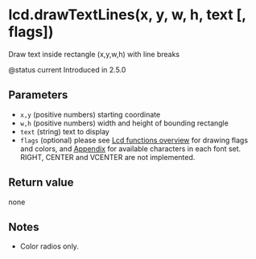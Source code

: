 # lcd.drawTextLines(x, y, w, h, text \[, flags])

Draw text inside rectangle (x,y,w,h) with line breaks

@status current Introduced in 2.5.0

## Parameters

* `x,y` (positive numbers) starting coordinate
* `w,h` (positive numbers) width and height of bounding rectangle
* `text` (string) text to display
* `flags` (optional) please see [Lcd functions overview](lcd\_functions-overview.html) for drawing flags and colors, and [Appendix](../../appendix/fonts.md) for available characters in each font set. RIGHT, CENTER and VCENTER are not implemented.

## Return value

none

## Notes

* Color radios only.
